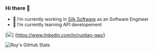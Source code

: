 ### Hi there 👋

- 🔭 I’m currently working in [Silk Software](https://www.silksoftware.com/) as an Software Engineer
- 🌱 I’m currently learning API developement

[<img src="https://img.shields.io/badge/LinkedIn-0077B5?style=for-the-badge&logo=linkedin&logoColor=white" />] (https://www.linkedin.com/in/ruotian-gao/)
              
![Roy's GitHub Stats](https://github-readme-stats.vercel.app/api?username=RoyGRT)

<!--
**RoyGRT/RoyGRT** is a ✨ _special_ ✨ repository because its `README.md` (this file) appears on your GitHub profile.

Here are some ideas to get you started:



-->
